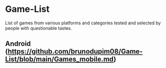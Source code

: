 # Game-List
List of games from various platforms and categories tested and selected by people with questionable tastes.

## Android (https://github.com/brunodupim08/Game-List/blob/main/Games_mobile.md)
